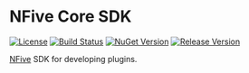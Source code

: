 # NFive Core SDK
[![License](https://img.shields.io/github/license/NFive/SDK.Core.svg)](LICENSE)
[![Build Status](https://img.shields.io/appveyor/ci/NFive/sdk-core.svg)](https://ci.appveyor.com/project/NFive/sdk-core)
[![NuGet Version](https://img.shields.io/nuget/v/NFive/SDK.Core.svg)](https://www.nuget.org/packages/NFive.SDK.Core)
[![Release Version](https://img.shields.io/github/release/NFive/SDK.Core/all.svg)](https://github.com/NFive/SDK.Core/releases)

[NFive](https://nfive.io/) SDK for developing plugins.
